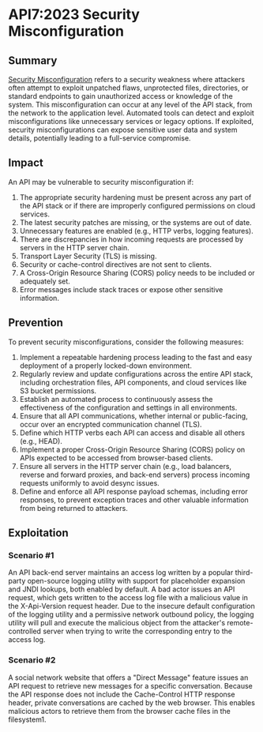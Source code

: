 # API7:2023 Security Misconfiguration

## Summary

[Security Misconfiguration](https://github.com/OWASP/API-Security/blob/master/2023/en/src/0xa7-security-misconfiguration.md) refers to a security weakness where attackers often attempt to exploit unpatched flaws, unprotected files, directories, or standard endpoints to gain unauthorized access or knowledge of the system. This misconfiguration can occur at any level of the API stack, from the network to the application level. Automated tools can detect and exploit misconfigurations like unnecessary services or legacy options. If exploited, security misconfigurations can expose sensitive user data and system details, potentially leading to a full-service compromise.

## Impact

An API may be vulnerable to security misconfiguration if:

1. The appropriate security hardening must be present across any part of the API stack or if there are improperly configured permissions on cloud services.
2. The latest security patches are missing, or the systems are out of date.
3. Unnecessary features are enabled (e.g., HTTP verbs, logging features).
4. There are discrepancies in how incoming requests are processed by servers in the HTTP server chain.
5. Transport Layer Security (TLS) is missing.
6. Security or cache-control directives are not sent to clients.
7. A Cross-Origin Resource Sharing (CORS) policy needs to be included or adequately set.
8. Error messages include stack traces or expose other sensitive information​​.

## Prevention

To prevent security misconfigurations, consider the following measures:

1. Implement a repeatable hardening process leading to the fast and easy deployment of a properly locked-down environment.
2. Regularly review and update configurations across the entire API stack, including orchestration files, API components, and cloud services like S3 bucket permissions.
3. Establish an automated process to continuously assess the effectiveness of the configuration and settings in all environments.
4. Ensure that all API communications, whether internal or public-facing, occur over an encrypted communication channel (TLS).
5. Define which HTTP verbs each API can access and disable all others (e.g., HEAD).
6. Implement a proper Cross-Origin Resource Sharing (CORS) policy on APIs expected to be accessed from browser-based clients.
7. Ensure all servers in the HTTP server chain (e.g., load balancers, reverse and forward proxies, and back-end servers) process incoming requests uniformly to avoid desync issues.
8. Define and enforce all API response payload schemas, including error responses, to prevent exception traces and other valuable information from being returned to attackers.

## Exploitation

### Scenario #1

An API back-end server maintains an access log written by a popular third-party open-source logging utility with support for placeholder expansion and JNDI lookups, both enabled by default. A bad actor issues an API request, which gets written to the access log file with a malicious value in the X-Api-Version request header. Due to the insecure default configuration of the logging utility and a permissive network outbound policy, the logging utility will pull and execute the malicious object from the attacker's remote-controlled server when trying to write the corresponding entry to the access log​.

### Scenario #2

A social network website that offers a "Direct Message" feature issues an API request to retrieve new messages for a specific conversation. Because the API response does not include the Cache-Control HTTP response header, private conversations are cached by the web browser. This enables malicious actors to retrieve them from the browser cache files in the filesystem​1​.
